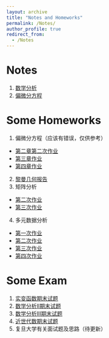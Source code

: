 ```yaml
---
layout: archive
title: "Notes and Homeworks"
permalink: /Notes/
author_profile: true
redirect_from:
  - /Notes
---
```


Notes
======
1. [数学分析](../files/数学分析笔记.pdf)
2. [偏微分方程](../files/PDE笔记.pdf)

Some Homeworks
======
1. 偏微分方程（应该有错误，仅供参考）
  * [第二章第二次作业](../files/PDE第二章第二次作业.pdf)
  * [第三章作业](../files/PDE第三章作业.pdf)
  * [第四章作业](../files/PDE第四章作业.pdf)
2. [黎曼几何报告](../files/黎曼几何报告.pdf)
3. 矩阵分析
  * [第二次作业](../files/矩阵分析第二次作业.pdf)
  * [第三次作业](../files/矩阵分析第三次作业.pdf)
4. 多元数据分析
  * [第一次作业](../files/多元数据分析第一次作业.pdf)
  * [第二次作业](../files/多元数据分析第二次作业.pdf)
  * [第三次作业](../files/多元数据分析第三次作业.pdf)
  * [第四次作业](../files/多元数据分析第四次作业.pdf)

Some Exam
======
1. [实变函数期末试题](https://zhuanlan.zhihu.com/p/636013901)
2. [数学分析II期末试题](https://zhuanlan.zhihu.com/p/623727414)
3. [数学分析III期末试题](https://zhuanlan.zhihu.com/p/622818555)
4. [近世代数期末试题](https://zhuanlan.zhihu.com/p/609422080)
5. 复旦大学有关面试题及思路（待更新）
